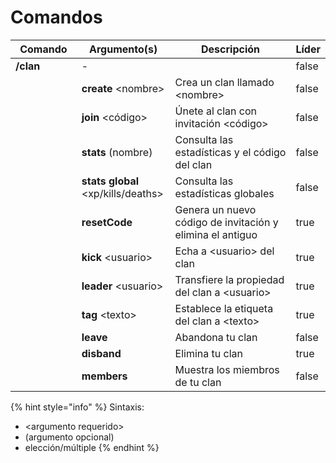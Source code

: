# Comandos



<table data-full-width="false"><thead><tr><th width="123">Comando</th><th width="140">Argumento(s)</th><th width="369">Descripción</th><th data-type="checkbox">Líder</th></tr></thead><tbody><tr><td><strong>/clan</strong></td><td>-</td><td></td><td>false</td></tr><tr><td></td><td><strong>create</strong> &#x3C;nombre> </td><td>Crea un clan llamado &#x3C;nombre></td><td>false</td></tr><tr><td></td><td><strong>join</strong> &#x3C;código> </td><td>Únete al clan con invitación &#x3C;código></td><td>false</td></tr><tr><td></td><td><strong>stats</strong> (nombre)</td><td>Consulta las estadísticas y el código del clan</td><td>false</td></tr><tr><td></td><td><strong>stats global</strong> &#x3C;xp/kills/deaths></td><td>Consulta las estadísticas globales</td><td>false</td></tr><tr><td></td><td><strong>resetCode</strong></td><td>Genera un nuevo código de invitación y elimina el antiguo</td><td>true</td></tr><tr><td></td><td><strong>kick</strong> &#x3C;usuario></td><td>Echa a &#x3C;usuario> del clan</td><td>true</td></tr><tr><td></td><td><strong>leader</strong> &#x3C;usuario></td><td>Transfiere la propiedad del clan a &#x3C;usuario></td><td>true</td></tr><tr><td></td><td><strong>tag</strong> &#x3C;texto></td><td>Establece la etiqueta del clan a &#x3C;texto></td><td>true</td></tr><tr><td></td><td><strong>leave</strong></td><td>Abandona tu clan</td><td>false</td></tr><tr><td></td><td><strong>disband</strong></td><td>Elimina tu clan</td><td>true</td></tr><tr><td></td><td><strong>members</strong></td><td>Muestra los miembros de tu clan</td><td>false</td></tr></tbody></table>



{% hint style="info" %}
Sintaxis:

* \<argumento requerido>
* (argumento opcional)
* elección/múltiple
{% endhint %}
